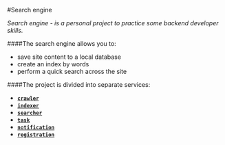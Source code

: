#Search engine

_Search engine - is a personal project to practice some backend developer skills._

####The search engine allows you to:
- save site content to a local database
- create an index by words
- perform a quick search across the site

####The project is divided into separate services:
- [**`crawler`**](https://github.com/Wildcall/search_engine/tree/master/crawler)
- [**`indexer`**](https://github.com/Wildcall/search_engine/tree/master/indexer)
- [**`searcher`**](https://github.com/Wildcall/search_engine/tree/master/searcher)
- [**`task`**](https://github.com/Wildcall/search_engine/tree/master/task_manager)
- [**`notification`**](https://github.com/Wildcall/search_engine/tree/master/notification)
- [**`registration`**](https://github.com/Wildcall/search_engine/tree/master/registration)